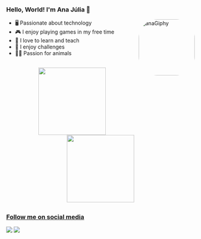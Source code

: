 ### Hello, World! I'm Ana Júlia 👋

<img align="right" alt="anaGiphy" height="150" style="border-radius:50px;" src="https://media.giphy.com/media/EnmLXRZuGogqjHEwZs/giphy.gif">

- 🖥 Passionate about technology
- 🎮 I enjoy playing games in my free time
- 📕 I love to learn and teach
- 🧩 I enjoy challenges
- 🐶😺 Passion for animals

##

<div align="center">
  <a href="https://github.com/anaknis">
  <img height="180em" src="https://github-readme-stats.vercel.app/api?username=anaknis&show_icons=true&theme=dark&include_all_commits=true&count_private=true"/>
  <img height="180em" src="https://github-readme-stats.vercel.app/api/top-langs/?username=anaknis&layout=compact&langs_count=7&theme=dark"/>
</div>

 ##   
 
### Follow me on social media
    
<div> 
  <a href="https://www.instagram.com/julia_knis/" target="_blank"><img src="https://img.shields.io/badge/-Instagram-%23E4405F?style=for-the-badge&logo=instagram&logoColor=white" target="_blank"></a>
  <a href="https://www.linkedin.com/in/anaknis/" target="_blank"><img src="https://img.shields.io/badge/-LinkedIn-%230077B5?style=for-the-badge&logo=linkedin&logoColor=white" target="_blank"></a> 
  
  
  
</div>
  

